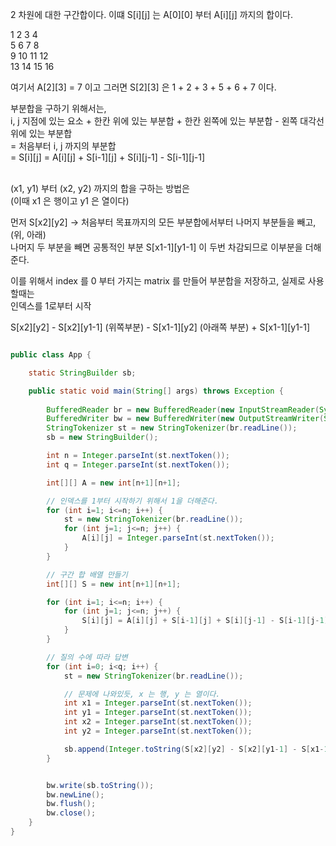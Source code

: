 

2 차원에 대한 구간합이다.
이떄 S[i][j] 는 A[0][0] 부터 A[i][j] 까지의 합이다.

1  2  3  4 <br>
5  6  7  8 <br>
9  10 11 12 <br>
13 14 15 16 <br>

여기서 A[2][3] = 7 이고 그러면 S[2][3] 은 1 + 2 + 3 + 5 + 6 + 7 이다.

부분합을 구하기 위해서는, <br>
i, j 지점에 있는 요소 + 한칸 위에 있는 부분합 + 한칸 왼쪽에 있는 부분합 - 왼쪽 대각선 위에 있는 부분합 <br>
= 처음부터 i, j 까지의 부분합 <br>
= S[i][j] = A[i][j] + S[i-1][j] + S[i][j-1] - S[i-1][j-1]
<br><br>

(x1, y1) 부터 (x2, y2) 까지의 합을 구하는 방법은 <br>
(이때 x1 은 행이고 y1 은 열이다) <br>


먼저 S[x2][y2] -> 처음부터 목표까지의 모든 부분합에서부터 나머지 부분들을 빼고, (위, 아래)<br>
나머지 두 부분을 빼면 공통적인 부분 S[x1-1][y1-1] 이 두번 차감되므로 이부분을 더해준다. 

이를 위해서 index 를 0 부터 가지는 matrix 를 만들어 부분합을 저장하고, 실제로 사용할때는 <br>
인덱스를 1로부터 시작

S[x2][y2] - S[x2][y1-1] (위쪽부분) - S[x1-1][y2] (아래쪽 부분) + S[x1-1][y1-1]



``` java

public class App {

    static StringBuilder sb;

    public static void main(String[] args) throws Exception {
        
        BufferedReader br = new BufferedReader(new InputStreamReader(System.in));
        BufferedWriter bw = new BufferedWriter(new OutputStreamWriter(System.out));
        StringTokenizer st = new StringTokenizer(br.readLine());
        sb = new StringBuilder();

        int n = Integer.parseInt(st.nextToken());
        int q = Integer.parseInt(st.nextToken());

        int[][] A = new int[n+1][n+1];

        // 인덱스를 1부터 시작하기 위해서 1을 더해준다.
        for (int i=1; i<=n; i++) {
            st = new StringTokenizer(br.readLine());
            for (int j=1; j<=n; j++) {
                A[i][j] = Integer.parseInt(st.nextToken());
            }
        }

        // 구간 합 배열 만들기
        int[][] S = new int[n+1][n+1];

        for (int i=1; i<=n; i++) {
            for (int j=1; j<=n; j++) {
                S[i][j] = A[i][j] + S[i-1][j] + S[i][j-1] - S[i-1][j-1];
            }
        }

        // 질의 수에 따라 답변
        for (int i=0; i<q; i++) {
            st = new StringTokenizer(br.readLine());

            // 문제에 나와있듯, x 는 행, y 는 열이다.
            int x1 = Integer.parseInt(st.nextToken());
            int y1 = Integer.parseInt(st.nextToken());
            int x2 = Integer.parseInt(st.nextToken());
            int y2 = Integer.parseInt(st.nextToken());

            sb.append(Integer.toString(S[x2][y2] - S[x2][y1-1] - S[x1-1][y2] + S[x1-1][y1-1])).append("\n");
        }


        bw.write(sb.toString());
        bw.newLine();
        bw.flush();
        bw.close();
    }
}

```



